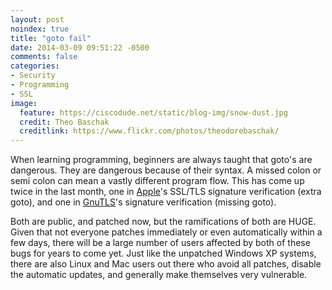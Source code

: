 ```yaml
---
layout: post
noindex: true
title: "goto fail"
date: 2014-03-09 09:51:22 -0500
comments: false
categories: 
- Security
- Programming
- SSL
image:
  feature: https://ciscodude.net/static/blog-img/snow-dust.jpg
  credit: Theo Baschak
  creditlink: https://www.flickr.com/photos/theodorebaschak/
---
```

When learning programming, beginners are always taught that goto's are dangerous. They are dangerous because of their syntax. A missed colon or semi colon can mean a vastly different program flow. This has come up twice in the last month, one in [Apple](https://www.imperialviolet.org/2014/02/22/applebug.html)'s SSL/TLS signature verification (extra goto), and one in [GnuTLS](https://rhn.redhat.com/errata/RHSA-2014-0247.html)'s signature verification (missing goto). 

Both are public, and patched now, but the ramifications of both are HUGE. Given that not everyone patches immediately or even automatically within a few days, there will be a large number of users affected by both of these bugs for years to come yet. Just like the unpatched Windows XP systems, there are also Linux and Mac users out there who avoid all patches, disable the automatic updates, and generally make themselves very vulnerable. 
